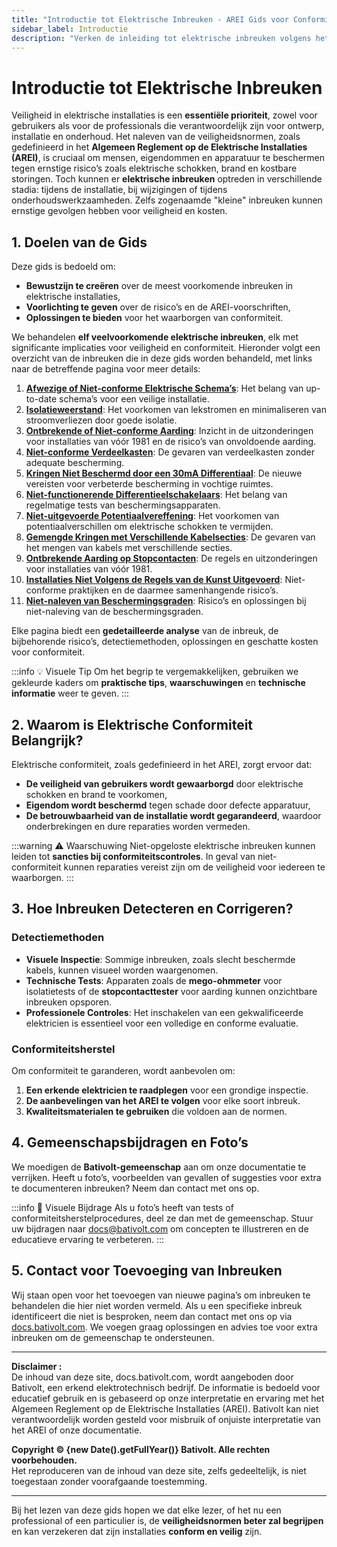 ```yaml
---
title: "Introductie tot Elektrische Inbreuken - AREI Gids voor Conformiteit in België"
sidebar_label: Introductie
description: "Verken de inleiding tot elektrische inbreuken volgens het AREI. Begrijp de regels voor elektrische conformiteit in België, veelgemaakte fouten en hoe de veiligheid van elektrische installaties te waarborgen."
---
```


# Introductie tot Elektrische Inbreuken

Veiligheid in elektrische installaties is een **essentiële prioriteit**, zowel voor gebruikers als voor de professionals die verantwoordelijk zijn voor ontwerp, installatie en onderhoud. Het naleven van de veiligheidsnormen, zoals gedefinieerd in het **Algemeen Reglement op de Elektrische Installaties (AREI)**, is cruciaal om mensen, eigendommen en apparatuur te beschermen tegen ernstige risico’s zoals elektrische schokken, brand en kostbare storingen. Toch kunnen er **elektrische inbreuken** optreden in verschillende stadia: tijdens de installatie, bij wijzigingen of tijdens onderhoudswerkzaamheden. Zelfs zogenaamde "kleine" inbreuken kunnen ernstige gevolgen hebben voor veiligheid en kosten.

## 1. Doelen van de Gids

Deze gids is bedoeld om:
- **Bewustzijn te creëren** over de meest voorkomende inbreuken in elektrische installaties,
- **Voorlichting te geven** over de risico’s en de AREI-voorschriften,
- **Oplossingen te bieden** voor het waarborgen van conformiteit.

We behandelen **elf veelvoorkomende elektrische inbreuken**, elk met significante implicaties voor veiligheid en conformiteit. Hieronder volgt een overzicht van de inbreuken die in deze gids worden behandeld, met links naar de betreffende pagina voor meer details:

1. **[Afwezige of Niet-conforme Elektrische Schema’s](https://docs.bativolt.com/nl/docs/infractions/schema-electriques-absents)**: Het belang van up-to-date schema’s voor een veilige installatie.
2. **[Isolatieweerstand](https://docs.bativolt.com/nl/docs/infractions/perte-electricite-isolation)**: Het voorkomen van lekstromen en minimaliseren van stroomverliezen door goede isolatie.
3. **[Ontbrekende of Niet-conforme Aarding](https://docs.bativolt.com/nl/docs/infractions/absence-terre-sur-prises)**: Inzicht in de uitzonderingen voor installaties van vóór 1981 en de risico’s van onvoldoende aarding.
4. **[Niet-conforme Verdeelkasten](https://docs.bativolt.com/nl/docs/infractions/tableau-electrique-non-conforme)**: De gevaren van verdeelkasten zonder adequate bescherming.
5. **[Kringen Niet Beschermd door een 30mA Differentiaal](https://docs.bativolt.com/nl/docs/infractions/circuits-non-proteges-differentiel)**: De nieuwe vereisten voor verbeterde bescherming in vochtige ruimtes.
6. **[Niet-functionerende Differentieelschakelaars](https://docs.bativolt.com/nl/docs/infractions/disjoncteur-differentiel-non-fonctionnel)**: Het belang van regelmatige tests van beschermingsapparaten.
7. **[Niet-uitgevoerde Potentiaalvereffening](https://docs.bativolt.com/nl/docs/infractions/liaisons-equipotentielles-non-realisees)**: Het voorkomen van potentiaalverschillen om elektrische schokken te vermijden.
8. **[Gemengde Kringen met Verschillende Kabelsecties](https://docs.bativolt.com/nl/docs/infractions/circuits-mixtes-non-conformes)**: De gevaren van het mengen van kabels met verschillende secties.
9. **[Ontbrekende Aarding op Stopcontacten](https://docs.bativolt.com/nl/docs/infractions/absence-terre-sur-prises)**: De regels en uitzonderingen voor installaties van vóór 1981.
10. **[Installaties Niet Volgens de Regels van de Kunst Uitgevoerd](https://docs.bativolt.com/nl/docs/infractions/installation-non-realisee-regles-art)**: Niet-conforme praktijken en de daarmee samenhangende risico’s.
11. **[Niet-naleven van Beschermingsgraden](https://docs.bativolt.com/nl/docs/infractions/degres-protection-non-respectes)**: Risico’s en oplossingen bij niet-naleving van de beschermingsgraden.

Elke pagina biedt een **gedetailleerde analyse** van de inbreuk, de bijbehorende risico’s, detectiemethoden, oplossingen en geschatte kosten voor conformiteit.

:::info 💡 Visuele Tip
Om het begrip te vergemakkelijken, gebruiken we gekleurde kaders om **praktische tips**, **waarschuwingen** en **technische informatie** weer te geven.
:::

## 2. Waarom is Elektrische Conformiteit Belangrijk?

Elektrische conformiteit, zoals gedefinieerd in het AREI, zorgt ervoor dat:
- **De veiligheid van gebruikers wordt gewaarborgd** door elektrische schokken en brand te voorkomen,
- **Eigendom wordt beschermd** tegen schade door defecte apparatuur,
- **De betrouwbaarheid van de installatie wordt gegarandeerd**, waardoor onderbrekingen en dure reparaties worden vermeden.

:::warning ⚠️ Waarschuwing
Niet-opgeloste elektrische inbreuken kunnen leiden tot **sancties bij conformiteitscontroles**. In geval van niet-conformiteit kunnen reparaties vereist zijn om de veiligheid voor iedereen te waarborgen.
:::

## 3. Hoe Inbreuken Detecteren en Corrigeren?

### Detectiemethoden
- **Visuele Inspectie**: Sommige inbreuken, zoals slecht beschermde kabels, kunnen visueel worden waargenomen.
- **Technische Tests**: Apparaten zoals de **mego-ohmmeter** voor isolatietests of de **stopcontacttester** voor aarding kunnen onzichtbare inbreuken opsporen.
- **Professionele Controles**: Het inschakelen van een gekwalificeerde elektricien is essentieel voor een volledige en conforme evaluatie.

### Conformiteitsherstel
Om conformiteit te garanderen, wordt aanbevolen om:
1. **Een erkende elektricien te raadplegen** voor een grondige inspectie.
2. **De aanbevelingen van het AREI te volgen** voor elke soort inbreuk.
3. **Kwaliteitsmaterialen te gebruiken** die voldoen aan de normen.

## 4. Gemeenschapsbijdragen en Foto’s

We moedigen de **Bativolt-gemeenschap** aan om onze documentatie te verrijken. Heeft u foto’s, voorbeelden van gevallen of suggesties voor extra te documenteren inbreuken? Neem dan contact met ons op.

:::info 📸 Visuele Bijdrage
Als u foto’s heeft van tests of conformiteitsherstelprocedures, deel ze dan met de gemeenschap. Stuur uw bijdragen naar [docs@bativolt.com](mailto:docs@bativolt.com) om concepten te illustreren en de educatieve ervaring te verbeteren.
:::

## 5. Contact voor Toevoeging van Inbreuken

Wij staan open voor het toevoegen van nieuwe pagina’s om inbreuken te behandelen die hier niet worden vermeld. Als u een specifieke inbreuk identificeert die niet is besproken, neem dan contact met ons op via [docs.bativolt.com](mailto:docs@bativolt.com). We voegen graag oplossingen en advies toe voor extra inbreuken om de gemeenschap te ondersteunen.

---

**Disclaimer :**  
De inhoud van deze site, docs.bativolt.com, wordt aangeboden door Bativolt, een erkend elektrotechnisch bedrijf. De informatie is bedoeld voor educatief gebruik en is gebaseerd op onze interpretatie en ervaring met het Algemeen Reglement op de Elektrische Installaties (AREI). Bativolt kan niet verantwoordelijk worden gesteld voor misbruik of onjuiste interpretatie van het AREI of onze documentatie.

**Copyright © {new Date().getFullYear()} Bativolt. Alle rechten voorbehouden.**  
Het reproduceren van de inhoud van deze site, zelfs gedeeltelijk, is niet toegestaan zonder voorafgaande toestemming.

---

Bij het lezen van deze gids hopen we dat elke lezer, of het nu een professional of een particulier is, de **veiligheidsnormen beter zal begrijpen** en kan verzekeren dat zijn installaties **conform en veilig** zijn.

